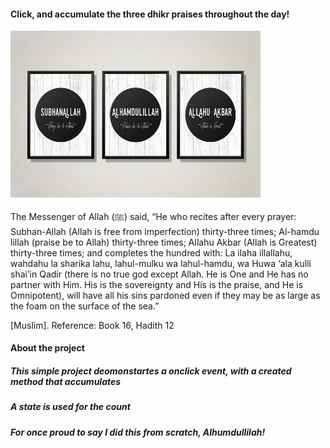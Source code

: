 <h4>Click, and accumulate the three dhikr praises throughout the day!</h4>

<img src="src/images/praises.jpg" width="400" alt="praises">

The Messenger of Allah (ﷺ) said, “He who recites after every prayer: Subhan-Allah (Allah is free from imperfection) thirty-three times; Al-hamdu lillah (praise be to Allah) thirty-three times; Allahu Akbar (Allah is Greatest) thirty-three times; and completes the hundred with: La ilaha illallahu, wahdahu la sharika lahu, lahul-mulku wa lahul-hamdu, wa Huwa ‘ala kulli shai’in Qadir (there is no true god except Allah. He is One and He has no partner with Him. His is the sovereignty and His is the praise, and He is Omnipotent), will have all his sins pardoned even if they may be as large as the foam on the surface of the sea.”

[Muslim].
 Reference: Book 16, Hadith 12

<h4>About the project</h4>
<h5>This simple project deomonstartes a onclick event, with a created method that accumulates</h5>
<h5>A state is used for the count</h5>
<h5>For once proud to say I did this from scratch, Alhumdullilah!</h5>
